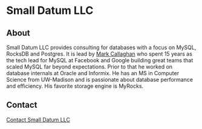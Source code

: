 # Small Datum LLC

## About
Small Datum LLC provides consulting for databases with a focus on MySQL, RocksDB and Postgres. It is lead by [Mark Callaghan](https://www.linkedin.com/in/mdcallag/) who spent 15 years as the tech lead for MySQL at Facebook and Google building great teams that scaled MySQL far beyond expectations. Prior to that he worked on database internals at Oracle and Informix. He has an MS in Computer Science from UW-Madison and is passionate about database performance and efficiency. His favorite storage engine is MyRocks.

## Contact
[Contact Small Datum LLC](mailto:mark@smalldatum.net)
